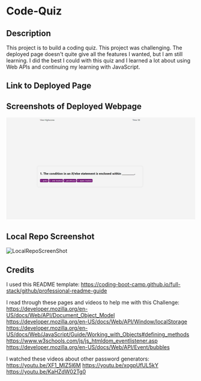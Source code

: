 # Code-Quiz


## Description
This project is to build a coding quiz. This project was challenging. The deployed page doesn't quite give all the features I wanted, but I am still learning. I did the best I could with this quiz and I learned a lot about using Web APIs and continuing my learning with JavaScript.

## Link to Deployed Page



## Screenshots of Deployed Webpage


![DeployedSiteScreenShot](Assets/Images/deployed_ss.png)



## Local Repo Screenshot


![LocalRepoScreenShot](Assets/Images/repo_ss.png)


## Credits
I used this README template: 
https://coding-boot-camp.github.io/full-stack/github/professional-readme-guide

I read through these pages and videos to help me with this Challenge:
https://developer.mozilla.org/en-US/docs/Web/API/Document_Object_Model
https://developer.mozilla.org/en-US/docs/Web/API/Window/localStorage
https://developer.mozilla.org/en-US/docs/Web/JavaScript/Guide/Working_with_Objects#defining_methods
https://www.w3schools.com/js/js_htmldom_eventlistener.asp
https://developer.mozilla.org/en-US/docs/Web/API/Event/bubbles

I watched these videos about other password generators:
https://youtu.be/XF1_MlZ5l6M
https://youtu.be/xogpUfUL5kY
https://youtu.be/KaHZdW02Tg0